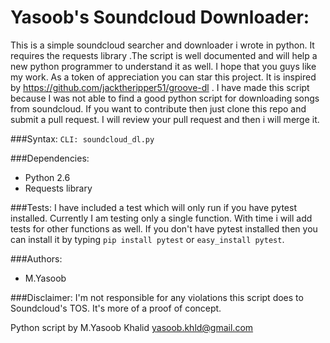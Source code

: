 Yasoob's Soundcloud Downloader:
===============================
This is a simple soundcloud searcher and downloader i wrote in python. 
It requires the requests library .The script is well documented and
will help a new python programmer to understand it as well.
I hope that you guys like my work. As a token of appreciation you can star this project.
It is inspired by https://github.com/jacktheripper51/groove-dl . I have made this script because 
I was not able to find a good python script for downloading songs from soundcloud. If you want 
to contribute then just clone this repo and submit a pull request. I will review your pull 
request and then i will merge it.

###Syntax:
```CLI: soundcloud_dl.py```

###Dependencies:
* Python 2.6
* Requests library 

###Tests:
I have included a test which will only run if you have pytest installed. Currently I am testing only a single function. With time i will add tests for other functions as well. If you don't have pytest installed then you can install it by typing ```pip install pytest``` or ```easy_install pytest```.

###Authors:
* M.Yasoob

###Disclaimer:
I'm not responsible for any violations this script does to Soundcloud's TOS. It's more of a
proof of concept.

Python script by M.Yasoob Khalid <yasoob.khld@gmail.com>
